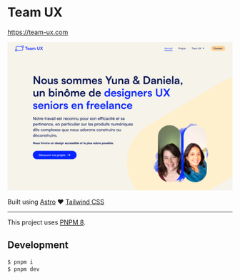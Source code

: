 # Team UX

https://team-ux.com

![Team UX](./website.png)

Built using [Astro](https://astro.build/) ♥️ [Tailwind CSS](https://tailwindcss.com/)

---

This project uses [PNPM 8](https://pnpm.io/installation).

## Development

```
$ pnpm i
$ pnpm dev
```
